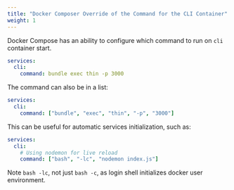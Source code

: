 ```yaml
---
title: "Docker Composer Override of the Command for the CLI Container"
weight: 1
---
```


Docker Compose has an ability to configure which command to run on `cli` container start.

```yaml
services:
  cli:
    command: bundle exec thin -p 3000
```

The command can also be in a list:
```yaml
services:
  cli:
    command: ["bundle", "exec", "thin", "-p", "3000"]
```

This can be useful for automatic services initialization, such as:
```yaml
services:
  cli:
    # Using nodemon for live reload
    command: ["bash", "-lc", "nodemon index.js"]
```

Note `bash -lc`, not just `bash -c`, as login shell initializes docker user environment.
